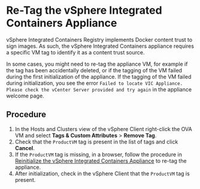 # Re-Tag the vSphere Integrated Containers Appliance #

vSphere Integrated Containers Registry implements Docker content trust to sign images. As such, the vSphere Integrated Containers appliance requires a specific VM tag to identify it as a content trust source.

In some cases, you might need to re-tag the appliance VM, for example if the tag has been accidentally deleted, or if the tagging of the  VM failed during the first initialization of the appliance. If the tagging of the VM failed during initialization, you see the error  `Failed to locate VIC Appliance. Please check the vCenter Server provided and try again` in the appliance welcome page.

## Procedure

1. In the Hosts and Clusters view of the vSphere Client right-click the OVA VM and select **Tags & Custom Attributes** > **Remove Tag**.
2. Check that the `ProductVM` tag is present in the list of tags and click **Cancel**.
3. If the `ProductVM` tag is missing, in a browser, follow the procedure in [Reinitialize the vSphere Integrated Containers Appliance](reinitialize_appliance.md) to re-tag the appliance.
6. After initialization, check in the vSphere Client that the `ProductVM` tag is present.